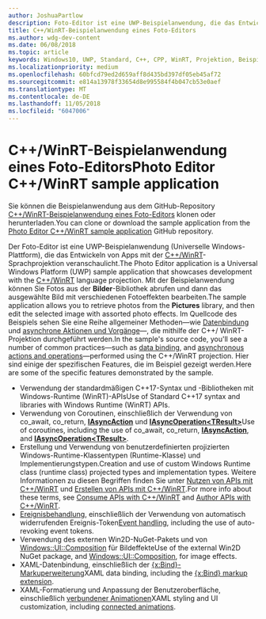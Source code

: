 ```yaml
---
author: JoshuaPartlow
description: Foto-Editor ist eine UWP-Beispielanwendung, die das Entwickeln von Apps mit der C++/WinRT-Programmiersprache veranschaulicht. Mit der Beispielanwendung können Sie Fotos aus der Bilder-Bibliothek abrufen und dann das ausgewählte Bild mit verschiedenen Fotoeffekten bearbeiten.
title: C++/WinRT-Beispielanwendung eines Foto-Editors
ms.author: wdg-dev-content
ms.date: 06/08/2018
ms.topic: article
keywords: Windows10, UWP, Standard, C++, CPP, WinRT, Projektion, Beispiel, Anwendung, Foto, Editor
ms.localizationpriority: medium
ms.openlocfilehash: 60bfcd79ed2d659aff8d435bd397df05eb45af72
ms.sourcegitcommit: e814a13978f33654d8e995584f4b047cb53e0aef
ms.translationtype: MT
ms.contentlocale: de-DE
ms.lasthandoff: 11/05/2018
ms.locfileid: "6047006"
---
```

# <a name="photo-editor-cwinrt-sample-application"></a><span data-ttu-id="c006e-105">C++/WinRT-Beispielanwendung eines Foto-Editors</span><span class="sxs-lookup"><span data-stu-id="c006e-105">Photo Editor C++/WinRT sample application</span></span>
<span data-ttu-id="c006e-106">Sie können die Beispielanwendung aus dem GitHub-Repository [C++/WinRT-Beispielanwendung eines Foto-Editors](https://github.com/Microsoft/Windows-appsample-photo-editor) klonen oder herunterladen.</span><span class="sxs-lookup"><span data-stu-id="c006e-106">You can clone or download the sample application from the [Photo Editor C++/WinRT sample application](https://github.com/Microsoft/Windows-appsample-photo-editor) GitHub repository.</span></span>

<span data-ttu-id="c006e-107">Der Foto-Editor ist eine UWP-Beispielanwendung (Universelle Windows-Plattform), die das Entwickeln von Apps mit der [C++/WinRT](intro-to-using-cpp-with-winrt.md)-Sprachprojektion veranschaulicht.</span><span class="sxs-lookup"><span data-stu-id="c006e-107">The Photo Editor application is a Universal Windows Platform (UWP) sample application that showcases development with the [C++/WinRT](intro-to-using-cpp-with-winrt.md) language projection.</span></span> <span data-ttu-id="c006e-108">Mit der Beispielanwendung können Sie Fotos aus der **Bilder**-Bibliothek abrufen und dann das ausgewählte Bild mit verschiedenen Fotoeffekten bearbeiten.</span><span class="sxs-lookup"><span data-stu-id="c006e-108">The sample application allows you to retrieve photos from the **Pictures** library, and then edit the selected image with assorted photo effects.</span></span> <span data-ttu-id="c006e-109">Im Quellcode des Beispiels sehen Sie eine Reihe allgemeiner Methoden&mdash;wie [Datenbindung](binding-property.md) und [asynchrone Aktionen und Vorgänge](concurrency.md)&mdash;, die mithilfe der C++/ WinRT-Projektion durchgeführt werden.</span><span class="sxs-lookup"><span data-stu-id="c006e-109">In the sample's source code, you'll see a number of common practices&mdash;such as [data binding](binding-property.md), and [asynchronous actions and operations](concurrency.md)&mdash;performed using the C++/WinRT projection.</span></span> <span data-ttu-id="c006e-110">Hier sind einige der spezifischen Features, die im Beispiel gezeigt werden.</span><span class="sxs-lookup"><span data-stu-id="c006e-110">Here are some of the specific features demonstrated by the sample.</span></span>
    
- <span data-ttu-id="c006e-111">Verwendung der standardmäßigen C++17-Syntax und -Bibliotheken mit Windows-Runtime (WinRT)-APIs</span><span class="sxs-lookup"><span data-stu-id="c006e-111">Use of Standard C++17 syntax and libraries with Windows Runtime (WinRT) APIs.</span></span>
- <span data-ttu-id="c006e-112">Verwendung von Coroutinen, einschließlich der Verwendung von co_await, co_return, [**IAsyncAction**](/uwp/api/windows.foundation.iasyncaction) und [**IAsyncOperation&lt;TResult&gt;**](/uwp/api/windows.foundation.iasyncoperation_tresult_)</span><span class="sxs-lookup"><span data-stu-id="c006e-112">Use of coroutines, including the use of co_await, co_return, [**IAsyncAction**](/uwp/api/windows.foundation.iasyncaction), and [**IAsyncOperation&lt;TResult&gt;**](/uwp/api/windows.foundation.iasyncoperation_tresult_).</span></span>
- <span data-ttu-id="c006e-113">Erstellung und Verwendung von benutzerdefinierten projizierten Windows-Runtime-Klassentypen (Runtime-Klasse) und Implementierungstypen.</span><span class="sxs-lookup"><span data-stu-id="c006e-113">Creation and use of custom Windows Runtime class (runtime class) projected types and implementation types.</span></span> <span data-ttu-id="c006e-114">Weitere Informationen zu diesen Begriffen finden Sie unter [Nutzen von APIs mit C++/WinRT](consume-apis.md) und [Erstellen von APIs mit C++/WinRT](author-apis.md).</span><span class="sxs-lookup"><span data-stu-id="c006e-114">For more info about these terms, see [Consume APIs with C++/WinRT](consume-apis.md) and [Author APIs with C++/WinRT](author-apis.md).</span></span>
- <span data-ttu-id="c006e-115">[Ereignisbehandlung](handle-events.md), einschließlich der Verwendung von automatisch widerrufenden Ereignis-Token</span><span class="sxs-lookup"><span data-stu-id="c006e-115">[Event handling](handle-events.md), including the use of auto-revoking event tokens.</span></span>
- <span data-ttu-id="c006e-116">Verwendung des externen Win2D-NuGet-Pakets und von [Windows::UI::Composition](/uwp/api/windows.ui.composition) für Bildeffekte</span><span class="sxs-lookup"><span data-stu-id="c006e-116">Use of the external Win2D NuGet package, and [Windows::UI::Composition](/uwp/api/windows.ui.composition), for image effects.</span></span>
- <span data-ttu-id="c006e-117">XAML-Datenbindung, einschließlich der [{x:Bind}-Markuperweiterung](https://docs.microsoft.com/windows/uwp/xaml-platform/x-bind-markup-extension)</span><span class="sxs-lookup"><span data-stu-id="c006e-117">XAML data binding, including the [{x:Bind} markup extension](https://docs.microsoft.com/windows/uwp/xaml-platform/x-bind-markup-extension).</span></span>
- <span data-ttu-id="c006e-118">XAML-Formatierung und Anpassung der Benutzeroberfläche, einschließlich [verbundener Animationen](../design/motion/connected-animation.md)</span><span class="sxs-lookup"><span data-stu-id="c006e-118">XAML styling and UI customization, including [connected animations](../design/motion/connected-animation.md).</span></span>
